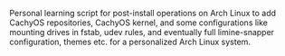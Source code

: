 Personal learning script for post-install operations on Arch Linux to add CachyOS repositories, CachyOS kernel, and some configurations like mounting drives in fstab, udev rules, and eventually full limine-snapper configuration, themes etc. for a personalized Arch Linux system.
